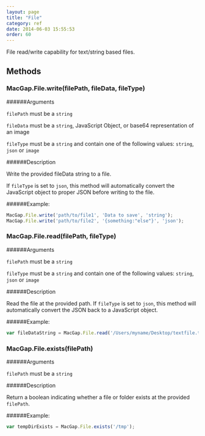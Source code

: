 ```yaml
---
layout: page
title: "File"
category: ref
date: 2014-06-03 15:55:53
order: 60
---
```


File read/write capability for text/string based files.

## Methods

### MacGap.File.write(filePath, fileData, fileType)

######Arguments

`filePath` must be a `string`

`fileData` must be a `string`, JavaScript Object, or base64 representation of an image

`fileType` must be a `string` and contain one of the following values: `string`, `json` or `image`

######Description

Write the provided fileData string to a file.

If `fileType` is set to `json`, this method will automatically convert the JavaScript object to proper JSON before writing to the file.

######Example:

```js
MacGap.File.write('path/to/file1', 'Data to save', 'string');
MacGap.File.write('path/to/file2', '{something:"else"}', 'json');
```


### MacGap.File.read(filePath, fileType)

######Arguments

`filePath` must be a `string`

`fileType` must be a `string` and contain one of the following values: `string`, `json` or `image`

######Description

Read the file at the provided path. If `fileType` is set to `json`, this method will automatically convert the JSON back to a JavaScript object.

######Example:

```js
var fileDataString = MacGap.File.read('/Users/myname/Desktop/textfile.txt', 'string');
```


### MacGap.File.exists(filePath)

######Arguments

`filePath` must be a `string`

######Description

Return a boolean indicating whether a file or folder exists at the provided `filePath`.

######Example:

```js
var tempDirExists = MacGap.File.exists('/tmp');
```

